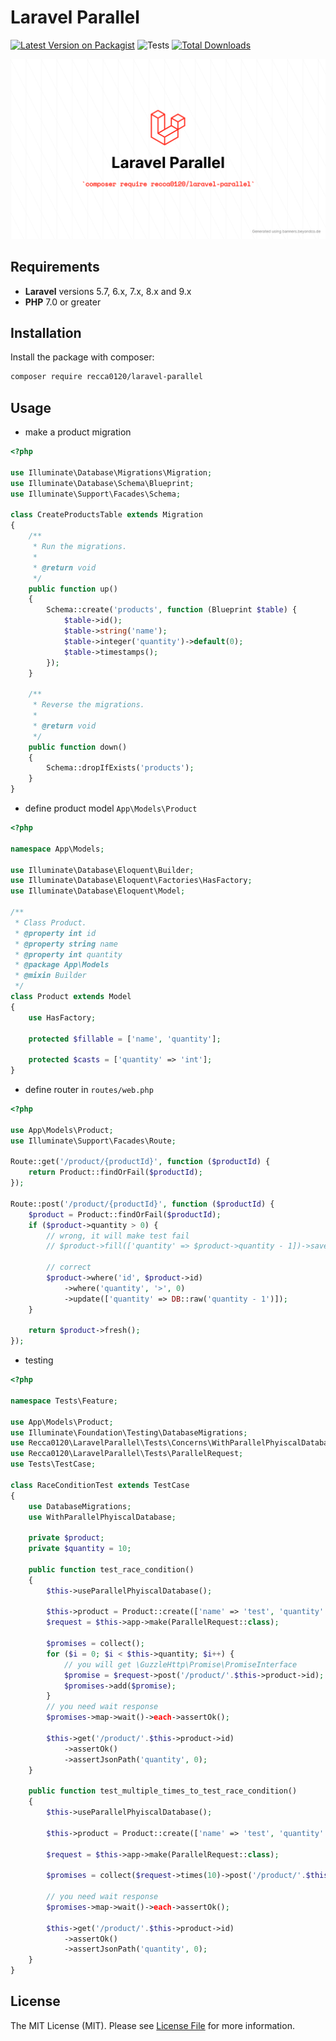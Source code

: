 # Laravel Parallel

[![Latest Version on Packagist](https://img.shields.io/packagist/v/recca0120/laravel-parallel.svg?style=flat-square)](https://packagist.org/packages/recca0120/laravel-parallel)
![Tests](https://github.com/recca0120/laravel-parallel/workflows/tests/badge.svg)
[![Total Downloads](https://img.shields.io/packagist/dt/recca0120/laravel-parallel.svg?style=flat-square)](https://packagist.org/packages/recca0120/laravel-parallel)

![Laravel Parallel](screenshots/laravel-parallel.png "Laravel Parallel")

## Requirements

- **Laravel** versions 5.7, 6.x, 7.x, 8.x and 9.x
- **PHP** 7.0 or greater

## Installation

Install the package with composer:

```bash
composer require recca0120/laravel-parallel
```

## Usage

- make a product migration

```php
<?php

use Illuminate\Database\Migrations\Migration;
use Illuminate\Database\Schema\Blueprint;
use Illuminate\Support\Facades\Schema;

class CreateProductsTable extends Migration
{
    /**
     * Run the migrations.
     *
     * @return void
     */
    public function up()
    {
        Schema::create('products', function (Blueprint $table) {
            $table->id();
            $table->string('name');
            $table->integer('quantity')->default(0);
            $table->timestamps();
        });
    }

    /**
     * Reverse the migrations.
     *
     * @return void
     */
    public function down()
    {
        Schema::dropIfExists('products');
    }
}


```

- define product model `App\Models\Product`

```php
<?php

namespace App\Models;

use Illuminate\Database\Eloquent\Builder;
use Illuminate\Database\Eloquent\Factories\HasFactory;
use Illuminate\Database\Eloquent\Model;

/**
 * Class Product.
 * @property int id
 * @property string name
 * @property int quantity
 * @package App\Models
 * @mixin Builder
 */
class Product extends Model
{
    use HasFactory;

    protected $fillable = ['name', 'quantity'];

    protected $casts = ['quantity' => 'int'];
}

```

- define router in `routes/web.php`

```php
<?php

use App\Models\Product;
use Illuminate\Support\Facades\Route;

Route::get('/product/{productId}', function ($productId) {
    return Product::findOrFail($productId);
});

Route::post('/product/{productId}', function ($productId) {
    $product = Product::findOrFail($productId);
    if ($product->quantity > 0) {
        // wrong, it will make test fail
        // $product->fill(['quantity' => $product->quantity - 1])->save();

        // correct
        $product->where('id', $product->id)
            ->where('quantity', '>', 0)
            ->update(['quantity' => DB::raw('quantity - 1')]);
    }

    return $product->fresh();
});

```

- testing

```php
<?php

namespace Tests\Feature;

use App\Models\Product;
use Illuminate\Foundation\Testing\DatabaseMigrations;
use Recca0120\LaravelParallel\Tests\Concerns\WithParallelPhyiscalDatabase;
use Recca0120\LaravelParallel\Tests\ParallelRequest;
use Tests\TestCase;

class RaceConditionTest extends TestCase
{
    use DatabaseMigrations;
    use WithParallelPhyiscalDatabase;

    private $product;
    private $quantity = 10;

    public function test_race_condition()
    {
        $this->useParallelPhyiscalDatabase();

        $this->product = Product::create(['name' => 'test', 'quantity' => $this->quantity]);
        $request = $this->app->make(ParallelRequest::class);

        $promises = collect();
        for ($i = 0; $i < $this->quantity; $i++) {
            // you will get \GuzzleHttp\Promise\PromiseInterface
            $promise = $request->post('/product/'.$this->product->id);
            $promises->add($promise);
        }
        // you need wait response
        $promises->map->wait()->each->assertOk();

        $this->get('/product/'.$this->product->id)
            ->assertOk()
            ->assertJsonPath('quantity', 0);
    }

    public function test_multiple_times_to_test_race_condition()
    {
        $this->useParallelPhyiscalDatabase();

        $this->product = Product::create(['name' => 'test', 'quantity' => $this->quantity]);

        $request = $this->app->make(ParallelRequest::class);

        $promises = collect($request->times(10)->post('/product/'.$this->product->id));

        // you need wait response
        $promises->map->wait()->each->assertOk();

        $this->get('/product/'.$this->product->id)
            ->assertOk()
            ->assertJsonPath('quantity', 0);
    }
}
```

## License

The MIT License (MIT). Please see [License File](LICENSE) for more information.
